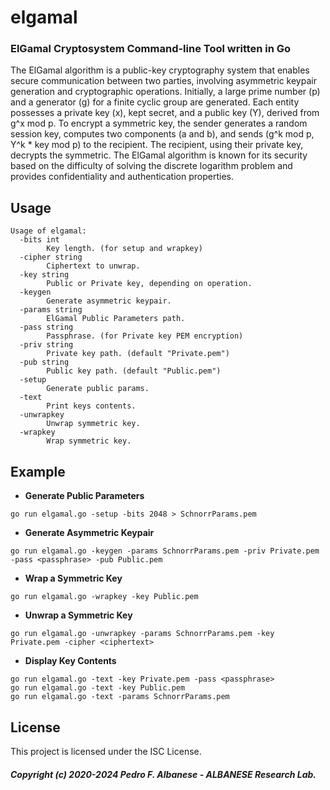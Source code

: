 # elgamal
### ElGamal Cryptosystem Command-line Tool written in Go
The ElGamal algorithm is a public-key cryptography system that enables secure communication between two parties, involving asymmetric keypair generation and cryptographic operations. Initially, a large prime number (p) and a generator (g) for a finite cyclic group are generated. Each entity possesses a private key (x), kept secret, and a public key (Y), derived from g^x mod p. To encrypt a symmetric key, the sender generates a random session key, computes two components (a and b), and sends (g^k mod p, Y^k * key mod p) to the recipient. The recipient, using their private key, decrypts the symmetric. The ElGamal algorithm is known for its security based on the difficulty of solving the discrete logarithm problem and provides confidentiality and authentication properties.

## Usage
```
Usage of elgamal:
  -bits int
        Key length. (for setup and wrapkey)
  -cipher string
        Ciphertext to unwrap.
  -key string
        Public or Private key, depending on operation.
  -keygen
        Generate asymmetric keypair.
  -params string
        ElGamal Public Parameters path.
  -pass string
        Passphrase. (for Private key PEM encryption)
  -priv string
        Private key path. (default "Private.pem")
  -pub string
        Public key path. (default "Public.pem")
  -setup
        Generate public params.
  -text
        Print keys contents.
  -unwrapkey
        Unwrap symmetric key.
  -wrapkey
        Wrap symmetric key.
```

## Example
- **Generate Public Parameters**
```
go run elgamal.go -setup -bits 2048 > SchnorrParams.pem
```
- **Generate Asymmetric Keypair**
```
go run elgamal.go -keygen -params SchnorrParams.pem -priv Private.pem -pass <passphrase> -pub Public.pem
```
- **Wrap a Symmetric Key**
```
go run elgamal.go -wrapkey -key Public.pem
```
- **Unwrap a Symmetric Key**
```
go run elgamal.go -unwrapkey -params SchnorrParams.pem -key Private.pem -cipher <ciphertext>
```
- **Display Key Contents**
```
go run elgamal.go -text -key Private.pem -pass <passphrase>
go run elgamal.go -text -key Public.pem
go run elgamal.go -text -params SchnorrParams.pem
```
## License
This project is licensed under the ISC License.

##### Copyright (c) 2020-2024 Pedro F. Albanese - ALBANESE Research Lab.
